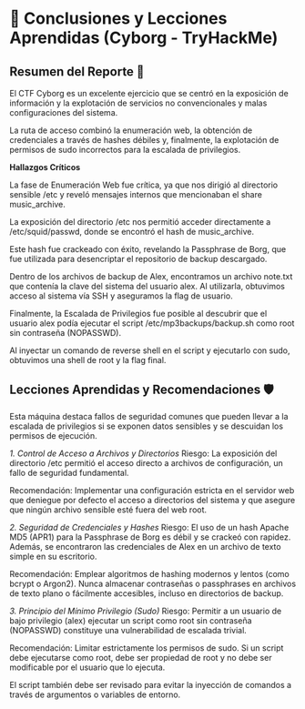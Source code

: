 # 🎯 Conclusiones y Lecciones Aprendidas (Cyborg - TryHackMe)

## Resumen del Reporte 🤖

El CTF Cyborg es un excelente ejercicio que se centró en la exposición de información y la explotación de servicios no convencionales y malas configuraciones del sistema. 

La ruta de acceso combinó la enumeración web, la obtención de credenciales a través de hashes débiles y, finalmente, la explotación de permisos de sudo incorrectos para la escalada de privilegios.

**Hallazgos Críticos**

La fase de Enumeración Web fue crítica, ya que nos dirigió al directorio sensible /etc y reveló mensajes internos que mencionaban el share music_archive. 

La exposición del directorio /etc nos permitió acceder directamente a /etc/squid/passwd, donde se encontró el hash de music_archive.

Este hash fue crackeado con éxito, revelando la Passphrase de Borg, que fue utilizada para desencriptar el repositorio de backup descargado. 

Dentro de los archivos de backup de Alex, encontramos un archivo note.txt que contenía la clave del sistema del usuario alex. Al utilizarla, obtuvimos acceso al sistema vía SSH y aseguramos la flag de usuario.

Finalmente, la Escalada de Privilegios fue posible al descubrir que el usuario alex podía ejecutar el script /etc/mp3backups/backup.sh como root sin contraseña (NOPASSWD). 

Al inyectar un comando de reverse shell en el script y ejecutarlo con sudo, obtuvimos una shell de root y la flag final.

## Lecciones Aprendidas y Recomendaciones 🛡️

Esta máquina destaca fallos de seguridad comunes que pueden llevar a la escalada de privilegios si se exponen datos sensibles y se descuidan los permisos de ejecución.

*1. Control de Acceso a Archivos y Directorios*
Riesgo: La exposición del directorio /etc permitió el acceso directo a archivos de configuración, un fallo de seguridad fundamental.

Recomendación: Implementar una configuración estricta en el servidor web que deniegue por defecto el acceso a directorios del sistema y que asegure que ningún archivo sensible esté fuera del web root.

*2. Seguridad de Credenciales y Hashes*
Riesgo: El uso de un hash Apache MD5 (APR1) para la Passphrase de Borg es débil y se crackeó con rapidez. Además, se encontraron las credenciales de Alex en un archivo de texto simple en su escritorio.

Recomendación: Emplear algoritmos de hashing modernos y lentos (como bcrypt o Argon2). Nunca almacenar contraseñas o passphrases en archivos de texto plano o fácilmente accesibles, incluso en directorios de backup.

*3. Principio del Mínimo Privilegio (Sudo)*
Riesgo: Permitir a un usuario de bajo privilegio (alex) ejecutar un script como root sin contraseña (NOPASSWD) constituye una vulnerabilidad de escalada trivial.

Recomendación: Limitar estrictamente los permisos de sudo. Si un script debe ejecutarse como root, debe ser propiedad de root y no debe ser modificable por el usuario que lo ejecuta. 

El script también debe ser revisado para evitar la inyección de comandos a través de argumentos o variables de entorno.
